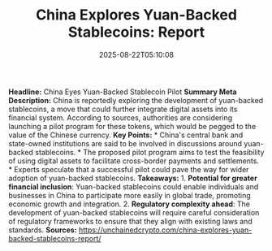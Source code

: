 ﻿---
title: "China Explores Yuan-Backed Stablecoins: Report"
date: "2025-08-22T05:10:08"
category: "Markets"
summary: ""
slug: "china explores yuanbacked stablecoins report"
source_urls:
  - "https://unchainedcrypto.com/china-explores-yuan-backed-stablecoins-report/"
seo:
  title: "China Explores Yuan-Backed Stablecoins: Report | Hash n Hedge"
  description: ""
  keywords: ["news", "markets", "brief"]
---
**Headline:** China Eyes Yuan-Backed Stablecoin Pilot  **Summary Meta Description:** China is reportedly exploring the development of yuan-backed stablecoins, a move that could further integrate digital assets into its financial system. According to sources, authorities are considering launching a pilot program for these tokens, which would be pegged to the value of the Chinese currency.  **Key Points:**  * China's central bank and state-owned institutions are said to be involved in discussions around yuan-backed stablecoins. * The proposed pilot program aims to test the feasibility of using digital assets to facilitate cross-border payments and settlements. * Experts speculate that a successful pilot could pave the way for wider adoption of yuan-backed stablecoins.  **Takeaways:**  1. **Potential for greater financial inclusion**: Yuan-backed stablecoins could enable individuals and businesses in China to participate more easily in global trade, promoting economic growth and integration. 2. **Regulatory complexity ahead**: The development of yuan-backed stablecoins will require careful consideration of regulatory frameworks to ensure that they align with existing laws and standards.  **Sources:** https://unchainedcrypto.com/china-explores-yuan-backed-stablecoins-report/ 
